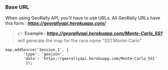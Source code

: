 <h3>Base URL</h3>

When using GeoRally API, you’ll have to use URLs.
All GeoRally URLs have this form : ***https://georallyapi.herokuapp.com/***

> :point_right: **Example :** ***https://georallyapi.herokuapp.com/Monte-Carlo_SS1*** will generate the map for the race name “SS1 Monte-Carlo”

``` 
map.addSource('Session_1', {
        'type': 'geojson',
        'data': 'https://georallyapi.herokuapp.com/Monte-Carlo_SS1'
         });

                                                            